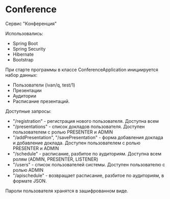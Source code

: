 # Conference

Сервис "Конференция"

Использовались:
- Spring Boot
- Spring Security
- Hibernate
- Bootstrap

При старте программы в классе ConferenceApplication инициируется набор данных:
- Пользователи (ivan/q, test/1)
- Презентации
- Аудитории
- Расписание презентаций.

Доступные запросы:
- "/registration" - регистрация нового пользователя. Доступна всем
- "/presentations" - список докладов пользователя. Доступен пользователем с ролью PRESENTER и ADMIN
- "/addPresentation", "/savePresentation" - форма добавления доклада и добавление доклада. Доступен пользователем с ролью PRESENTER и ADMIN
- "/schedule" - расписание, разбитое по аудиториям. Доступна всем ролям (ADMIN, PRESENTER, LISTENER)
- "/users" - список пользователей системы. Доступен пользователю с ролью ADMIN
- "/apischedule" - возвращает расписание, разбитое по аудиториям, в формате JSON.

Пароли пользователя хранятся в зашифрованном виде.
